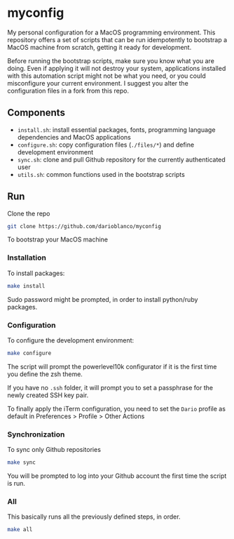 # myconfig

My personal configuration for a MacOS programming environment. This repository offers a set of
scripts that can be run idempotently to bootstrap a MacOS machine from scratch, getting it ready
for development.

Before running the bootstrap scripts, make sure you know what you are doing.
Even if applying it will not destroy your system, applications installed with this automation script
might not be what you need, or you could misconfigure your current environment.
I suggest you alter the configuration files in a fork from this repo.

## Components

- `install.sh`: install essential packages, fonts, programming language dependencies and MacOS applications
- `configure.sh`: copy configuration files (`./files/*`) and define development environment
- `sync.sh`: clone and pull Github repository for the currently authenticated user
- `utils.sh`: common functions used in the bootstrap scripts

## Run

Clone the repo

```sh
git clone https://github.com/darioblanco/myconfig
```

To bootstrap your MacOS machine

### Installation

To install packages:

```sh
make install
```

Sudo password might be prompted, in order to install python/ruby packages.

### Configuration

To configure the development environment:

```sh
make configure
```

The script will prompt the powerlevel10k configurator if it is the first time you
define the zsh theme.

If you have no `.ssh` folder, it will prompt you to set a passphrase for the newly created
SSH key pair.

To finally apply the iTerm configuration, you need to set the `Dario` profile as default
in Preferences > Profile > Other Actions

### Synchronization

To sync only Github repositories

```sh
make sync
```

You will be prompted to log into your Github account the first time the script is run.

### All

This basically runs all the previously defined steps, in order.

```sh
make all
```
